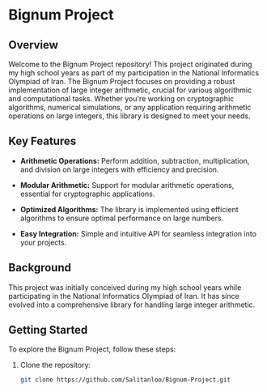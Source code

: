 # Bignum Project

## Overview

Welcome to the Bignum Project repository! This project originated during my high school years as part of my participation in the National Informatics Olympiad of Iran. The Bignum Project focuses on providing a robust implementation of large integer arithmetic, crucial for various algorithmic and computational tasks. Whether you're working on cryptographic algorithms, numerical simulations, or any application requiring arithmetic operations on large integers, this library is designed to meet your needs.

## Key Features

- **Arithmetic Operations:** Perform addition, subtraction, multiplication, and division on large integers with efficiency and precision.

- **Modular Arithmetic:** Support for modular arithmetic operations, essential for cryptographic applications.

- **Optimized Algorithms:** The library is implemented using efficient algorithms to ensure optimal performance on large numbers.

- **Easy Integration:** Simple and intuitive API for seamless integration into your projects.

## Background

This project was initially conceived during my high school years while participating in the National Informatics Olympiad of Iran. It has since evolved into a comprehensive library for handling large integer arithmetic.

## Getting Started

To explore the Bignum Project, follow these steps:

1. Clone the repository:

   ```bash
   git clone https://github.com/Salitanloo/Bignum-Project.git
